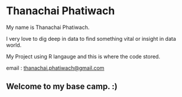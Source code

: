 # Thanachai Phatiwach

My name is Thanachai Phatiwach. 

I very love to dig deep in data to find something vital or insight in data world.

My Project using R langauge and this is where the code stored.

email : thanachai.phatiwach@gmail.com

## Welcome to my base camp. :)
